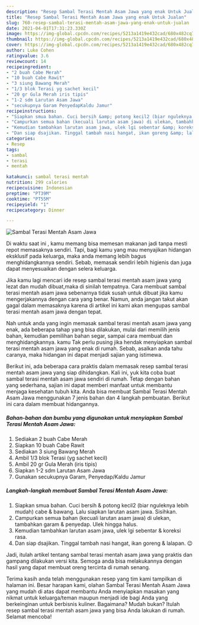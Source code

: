 ```yaml
---
description: "Resep Sambal Terasi Mentah Asam Jawa yang enak Untuk Jualan"
title: "Resep Sambal Terasi Mentah Asam Jawa yang enak Untuk Jualan"
slug: 760-resep-sambal-terasi-mentah-asam-jawa-yang-enak-untuk-jualan
date: 2021-04-01T17:31:23.330Z
image: https://img-global.cpcdn.com/recipes/5213a1419e432cad/680x482cq70/sambal-terasi-mentah-asam-jawa-foto-resep-utama.jpg
thumbnail: https://img-global.cpcdn.com/recipes/5213a1419e432cad/680x482cq70/sambal-terasi-mentah-asam-jawa-foto-resep-utama.jpg
cover: https://img-global.cpcdn.com/recipes/5213a1419e432cad/680x482cq70/sambal-terasi-mentah-asam-jawa-foto-resep-utama.jpg
author: Luke Cohen
ratingvalue: 3.6
reviewcount: 14
recipeingredient:
- "2 buah Cabe Merah"
- "10 buah Cabe Rawit"
- "3 siung Bawang Merah"
- "1/3 blok Terasi yg sachet kecil"
- "20 gr Gula Merah iris tipis"
- "1-2 sdm Larutan Asam Jawa"
- "secukupnya Garam PenyedapKaldu Jamur"
recipeinstructions:
- "Siapkan smua bahan. Cuci bersih &amp; potong kecil2 (biar nguleknya lebih mudah) cabe &amp; bawang. Lalu siapkan larutan asam jawa. Sisihkan."
- "Campurkan semua bahan (kecuali larutan asam jawa) di ulekan, tambahkan garam &amp; penyedap. Ulek hingga halus."
- "Kemudian tambahkan larutan asam jawa, ulek lgi sebentar &amp; koreksi rasa."
- "Dan siap dsajikan. Tinggal tambah nasi hangat, ikan goreng &amp; lalapan. 😉"
categories:
- Resep
tags:
- sambal
- terasi
- mentah

katakunci: sambal terasi mentah 
nutrition: 299 calories
recipecuisine: Indonesian
preptime: "PT39M"
cooktime: "PT55M"
recipeyield: "1"
recipecategory: Dinner

---
```



![Sambal Terasi Mentah Asam Jawa](https://img-global.cpcdn.com/recipes/5213a1419e432cad/680x482cq70/sambal-terasi-mentah-asam-jawa-foto-resep-utama.jpg)

Di waktu  saat ini , kamu memang bisa memesan makanan jadi tanpa mesti repot memasaknya sendiri. Tapi, bagi kamu yang mau menyajikan hidangan eksklusif pada keluarga, maka anda memang lebih bagus menghidangkannya sendiri. Sebab, memasak sendiri lebih higienis dan juga dapat menyesuaikan dengan selera keluarga.

Jika kamu lagi mencari ide resep sambal terasi mentah asam jawa yang lezat dan mudah dibuat,maka di sinilah tempatnya. Cara membuat sambal terasi mentah asam jawa  sebenarnya tidak susah untuk dibuat jika kamu mengerjakannya dengan cara yang benar. Namun, anda jangan takut akan gagal dalam memasaknya 
karena di artikel ini kami akan mengupas sambal terasi mentah asam jawa dengan tepat.  



Nah untuk anda yang ingin memasak sambal terasi mentah asam jawa yang enak, ada beberapa tahap yang bisa dilakukan, mulai dari memilih jenis bahan, kemudian pemilihan bahan segar, sampai cara membuat dan menghidangkannya. kamu Tak perlu pusing jika hendak menyiapkan sambal terasi mentah asam jawa yang enak di rumah. Sebab, asalkan anda  tahu caranya, maka hidangan ini dapat menjadi sajian yang istimewa.

Berikut ini, ada beberapa cara praktis  dalam memasak resep sambal terasi mentah asam jawa yang siap dihidangkan. Kali ini, yuk kita coba buat sambal terasi mentah asam jawa sendiri di rumah. Tetap dengan bahan yang sederhana, sajian ini dapat memberi manfaat untuk membantu menjaga kesehatan tubuh kita. Anda bisa membuat Sambal Terasi Mentah Asam Jawa menggunakan 7 jenis bahan dan 4 langkah pembuatan. Berikut ini cara dalam membuat hidangannya.

<!--inarticleads1-->

##### Bahan-bahan dan bumbu yang digunakan untuk menyiapkan Sambal Terasi Mentah Asam Jawa:

1. Sediakan 2 buah Cabe Merah
1. Siapkan 10 buah Cabe Rawit
1. Sediakan 3 siung Bawang Merah
1. Ambil 1/3 blok Terasi (yg sachet kecil)
1. Ambil 20 gr Gula Merah (iris tipis)
1. Siapkan 1-2 sdm Larutan Asam Jawa
1. Gunakan secukupnya Garam, Penyedap/Kaldu Jamur




<!--inarticleads2-->

##### Langkah-langkah membuat Sambal Terasi Mentah Asam Jawa:

1. Siapkan smua bahan. Cuci bersih &amp; potong kecil2 (biar nguleknya lebih mudah) cabe &amp; bawang. Lalu siapkan larutan asam jawa. Sisihkan.
1. Campurkan semua bahan (kecuali larutan asam jawa) di ulekan, tambahkan garam &amp; penyedap. Ulek hingga halus.
1. Kemudian tambahkan larutan asam jawa, ulek lgi sebentar &amp; koreksi rasa.
1. Dan siap dsajikan. Tinggal tambah nasi hangat, ikan goreng &amp; lalapan. 😉




Jadi, itulah artikel tentang  sambal terasi mentah asam jawa  yang praktis dan gampang dilakukan versi kita. Semoga anda bisa melakukannya dengan hasil yang dapat membuat oreng tercinta di rumah senang. 

Terima kasih anda telah menggunakan resep yang tim kami tampilkan di halaman ini. Besar harapan kami, olahan  Sambal Terasi Mentah Asam Jawa yang mudah di atas dapat membantu Anda menyiapkan masakan yang nikmat untuk keluarga/teman maupun menjadi ide bagi Anda yang berkeinginan untuk berbisnis kuliner. Bagaimana? Mudah bukan? Itulah resep sambal terasi mentah asam jawa yang bisa Anda lakukan di rumah. Selamat mencoba!

